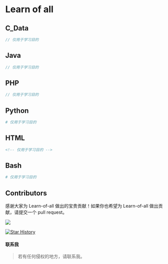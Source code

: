 # Learn of all

## C_Data

```C
// 仅用于学习目的
```

## Java

```java
// 仅用于学习目的
```

## PHP

```php
// 仅用于学习目的
```

## Python

```python
# 仅用于学习目的
```

## HTML

```html
<!-- 仅用于学习目的 -->
```

## Bash

```bash
# 仅用于学习目的
```

## Contributors

感谢大家为 Learn-of-all 做出的宝贵贡献！如果你也希望为 Learn-of-all 做出贡献，请提交一个 pull request。

<a href="https://github.com/huidoudour/Learn-of-all/graphs/contributors">
  <img src="https://contrib.rocks/image?repo=huidoudour/Learn-of-all" />
</a>

[![Star History](https://img.shields.io/badge/Star-History-blue.svg)](StarHistory.md)

#### 联系我
> 若有任何侵权的地方，请联系我。
